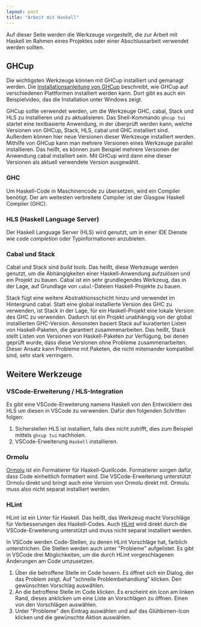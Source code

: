 ```yaml
---
layout: post
title: "Arbeit mit Haskell"
---
```


Auf dieser Seite werden die Werkzeuge vorgestellt, die zur Arbeit mit Haskell im Rahmen eines Projektes oder einer Abschlussarbeit verwendet werden sollten.

## GHCup

Die wichtigsten Werkzeuge können mit GHCup installiert und gemanagt werden.
Die [Installationsanleitung von GHCup](https://www.haskell.org/ghcup/install/) beschreibt, wie GHCup auf verschiedenen Plattformen installiert werden kann.
Dort gibt es auch ein Beispielvideo, das die Installation unter Windows zeigt.

GHCup sollte verwendet werden, um die Werkzeuge GHC, cabal, Stack und HLS zu installieren und zu aktualisieren.
Das Shell-Kommando `ghcup tui` startet eine textbasierte Anwendung, in der überprüft werden kann, welche Versionen von GHCup, Stack, HLS, cabal und GHC installiert sind.
Außerdem können hier neue Versionen dieser Werkzeuge installiert werden.
Mithilfe von GHCup kann man mehrere Versionen eines Werkzeuge parallel installieren.
Das heißt, es können zum Beispiel mehrere Versionen der Anwendung cabal installiert sein.
Mit GHCup wird dann eine dieser Versionen als aktuell verwendete Version ausgewählt.

### GHC

Um Haskell-Code in Maschinencode zu übersetzen, wird ein Compiler benötigt.
Der am weitesten verbreitete Compiler ist der Glasgow Haskell Compiler (GHC).

### HLS (Haskell Language Server)

Der Haskell Language Server (HLS) wird genutzt, um in einer IDE Dienste wie _code completion_ oder Typinformationen anzubieten.

### Cabal und Stack

Cabal und Stack sind _build tools_.
Das heißt, diese Werkzeuge werden genutzt, um die Abhängigkeiten einer Haskell-Anwendung aufzulösen und ein Projekt zu bauen.
Cabal ist ein sehr grundlegendes Werkzeug, das in der Lage, auf Grundlage von `cabal`-Dateien Haskell-Projekte zu bauen.

Stack fügt eine weitere Abstraktionsschicht hinzu und verwendet im Hintergrund cabal.
Statt eine global installierte Version des GHC zu verwenden, ist Stack in der Lage, für ein Haskell-Projekt eine lokale Version des GHC zu verwenden.
Dadurch ist ein Projekt unabhängig von der global installierten GHC-Version.
Ansonsten basiert Stack auf kuratierten Listen von Haskell-Paketen, die garantiert zusammenarbeiten.
Das heißt, Stack stellt Listen von Versionen von Haskell-Paketen zur Verfügung, bei denen geprüft wurde, dass diese Versionen ohne Probleme zusammenarbeiten.
Dieser Ansatz kann Probleme mit Paketen, die nicht miteinander kompatibel sind, sehr stark verringern.

## Weitere Werkzeuge

### VSCode-Erweiterung / HLS-Integration

Es gibt eine VSCode-Erweiterung namens Haskell von den Entwicklern des HLS um diesen in VSCode zu verwenden.
Dafür den folgenden Schritten folgen:

1. Sicherstellen HLS ist installiert, falls dies nicht zutrifft, dies zum Beispiel mittels `ghcup tui` nachholen.
2. VSCode-Erweiterung `Haskell` installieren.

### Ormolu

[Ormolu](https://github.com/tweag/ormolu) ist ein Formatierer für Haskell-Quellcode.
Formatierer sorgen dafür, dass Code einheitlich formatiert wird.
Die VSCode-Erweiterung unterstützt Ormolu direkt und bringt auch eine Version von Ormolu direkt mit.
Ormolu muss also nicht separat installiert werden.

### HLint

HLint ist ein Linter für Haskell.
Das heißt, das Werkzeug macht Vorschläge für Verbesserungen des Haskell-Codes.
Auch [HLint](https://github.com/ndmitchell/hlint) wird direkt durch die VSCode-Erweiterung unterstützt und muss nicht separat installiert werden.

In VSCode werden Code-Stellen, zu denen HLint Vorschläge hat, farblich unterstrichen.
Die Stellen werden auch unter "Probleme" aufgelistet.
Es gibt in VSCode drei Möglichkeiten, um die durch HLint vorgeschlagenen Änderungen am Code umzusetzen.

1. Über die betroffene Stelle im Code hovern.
   Es öffnet sich ein Dialog, der das Problem zeigt.
   Auf "schnelle Problembehandlung" klicken.
   Den gewünschten Vorschlag auswählen.
2. An die betroffene Stelle im Code klicken.
   Es erscheint ein Icon am linken Rand, dieses anklicken um eine Liste an Vorschlägen zu öffnen.
   Einen von den Vorschlägen auswählen.
3. Unter "Probleme" den Eintrag auswählen und auf das Glühbirnen-Icon klicken und die gewünschte Aktion auswählen.
